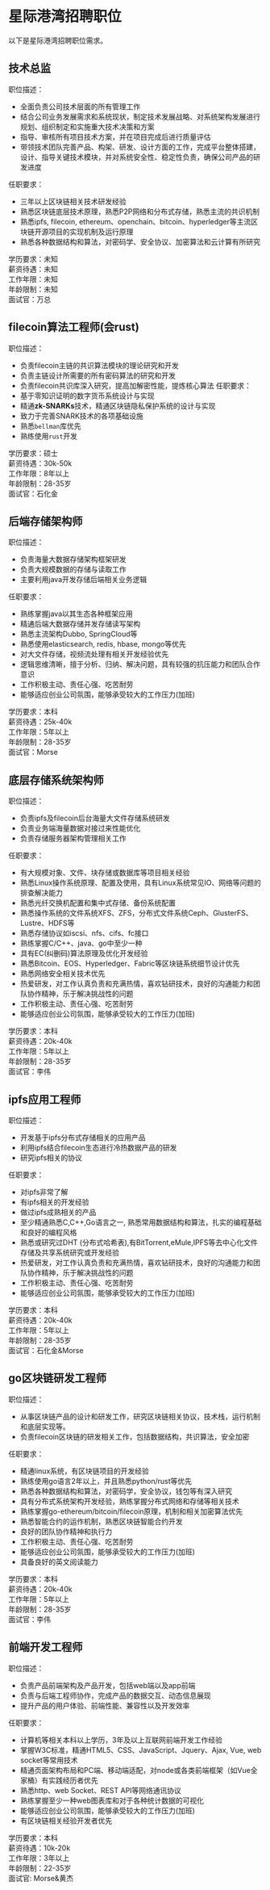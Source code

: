 # 星际港湾招聘职位
以下是星际港湾招聘职位需求。


## 技术总监
职位描述：
- 全面负责公司技术层面的所有管理工作
- 结合公司业务发展需求和系统现状，制定技术发展战略、对系统架构发展进行规划、组织制定和实施重大技术决策和方案
- 指导、审核所有项目技术方案，并在项目完成后进行质量评估
- 带领技术团队完善产品、构架、研发、设计方面的工作，完成平台整体搭建，设计、指导关键技术模块，并对系统安全性、稳定性负责，确保公司产品的研发进度

任职要求：
- 三年以上区块链相关技术研发经验
- 熟悉区块链底层技术原理，熟悉P2P网络和分布式存储，熟悉主流的共识机制
- 熟悉ipfs, filecoin, ethereum、openchain、bitcoin、hyperledger等主流区块链开源项目的实现机制及运行原理
- 熟悉各种数据结构和算法，对密码学、安全协议、加密算法和云计算有所研究

学历要求：未知<br>
薪资待遇：未知<br>
工作年限：未知<br>
年龄限制：未知<br>
面试官：万总<br>

## filecoin算法工程师(会rust)
职位描述：<br>
- 负责filecoin主链的共识算法模块的理论研究和开发
- 负责主链设计所需要的所有密码算法的研究和开发
- 负责filecoin共识库深入研究，提高加解密性能，提炼核心算法
任职要求：<br>
- 基于零知识证明的数字货币系统设计与实现
- 精通**zk-SNARKs**技术，精通区块链隐私保护系统的设计与实现
- 致力于完善SNARK技术的各项基础设施
- 熟悉`bellman`库优先
- 熟练使用`rust`开发

学历要求：硕士<br>
薪资待遇：30k-50k<br>
工作年限：8年以上<br>
年龄限制：28-35岁<br>
面试官：石化金<br>

## 后端存储架构师
职位描述：
- 负责海量大数据存储架构框架研发
- 负责大规模数据的存储与读取工作
- 主要利用java开发存储后端相关业务逻辑

任职要求：
- 熟练掌握java以其生态各种框架应用
- 精通后端大数据存储并发存储读写架构
- 熟悉主流架构Dubbo, SpringCloud等
- 熟悉使用elasticsearch, redis, hbase, mongo等优先
- 对大文件存储，视频流处理有相关开发经验优先
- 逻辑思维清晰，擅于分析、归纳、解决问题，具有较强的抗压能力和团队合作意识
- 工作积极主动、责任心强、吃苦耐劳
- 能够适应创业公司氛围，能够承受较大的工作压力(加班)

学历要求：本科<br>
薪资待遇：25k-40k<br>
工作年限：5年以上<br>
年龄限制：28-35岁<br>
面试官：Morse<br>

## 底层存储系统架构师
职位描述：
- 负责ipfs及filecoin后台海量大文件存储系统研发
- 负责业务端海量数据对接过来性能优化
- 负责存储服务器架构管理相关工作

任职要求：
- 有大规模对象、文件、块存储或数据库等项目相关经验
- 熟悉Linux操作系统原理、配置及使用，具有Linux系统常见IO、网络等问题的排查解决能力
- 熟悉光纤交换机配置和集中式存储、备份系统配置
- 熟悉操作系统的文件系统XFS、ZFS，分布式文件系统Ceph、GlusterFS、Lustre、HDFS等
- 熟悉存储协议如iscsi、nfs、cifs、fc接口
- 熟练掌握C/C++、java、go中至少一种
- 具有EC(纠删码)算法原理及优化开发经验
- 熟悉Bitcoin、EOS、Hyperledger、Fabric等区块链系统细节设计优先
- 熟悉网络安全相关技术优先
- 热爱研发，对工作认真负责和充满热情，喜欢钻研技术，良好的沟通能力和团队协作精神，乐于解决挑战性的问题
- 工作积极主动、责任心强、吃苦耐劳
- 能够适应创业公司氛围，能够承受较大的工作压力(加班)

学历要求：本科<br>
薪资待遇：20k-40k<br>
工作年限：5年以上<br>
年龄限制：28-35岁<br>
面试官：李伟<br>

## ipfs应用工程师
职位描述：
- 开发基于ipfs分布式存储相关的应用产品
- 利用ipfs结合filecoin生态进行冷热数据产品的研发
- 研究ipfs相关的协议

任职要求：
- 对ipfs非常了解
- 有ipfs相关的开发经验
- 做过ipfs成熟相关的产品
- 至少精通熟悉C,C++,Go语言之一, 熟悉常用数据结构和算法，扎实的编程基础和良好的编程风格
- 熟悉或研究过DHT (分布式哈希表),有BitTorrent,eMule,IPFS等去中心化文件存储及共享系统研究或开发经验
- 热爱研发，对工作认真负责和充满热情，喜欢钻研技术，良好的沟通能力和团队协作精神，乐于解决挑战性的问题
- 工作积极主动、责任心强、吃苦耐劳
- 能够适应创业公司氛围，能够承受较大的工作压力(加班)

学历要求：本科<br>
薪资待遇：20k-40k<br>
工作年限：5年以上<br>
年龄限制：28-35岁<br>
面试官：石化金&Morse<br>

## go区块链研发工程师
职位描述：
- 从事区块链产品的设计和研发工作，研究区块链相关协议，技术栈，运行机制和底层实现等。
- 负责filecoin区块链的研发相关工作，包括数据结构，共识算法，安全加密

任职要求：
- 精通linux系统，有区块链项目的开发经验
- 熟练使用go语言2年以上，并且熟悉python/rust等优先
- 熟悉各种数据结构和算法，对密码学，安全协议，钱包等有深入研究
- 具有分布式系统架构开发经验，熟练掌握分布式网络和存储等相关技术
- 熟练掌握go-ethereum/bitcoin/filecoin原理，机制和相关加密算法优先
- 熟悉智能合约的运作机制，熟悉区块链智能合约开发
- 良好的团队协作精神和执行力
- 工作积极主动、责任心强、吃苦耐劳
- 能够适应创业公司氛围，能够承受较大的工作压力(加班)
- 具备良好的英文阅读能力

学历要求：本科<br>
薪资待遇：20k-40k<br>
工作年限：5年以上<br>
年龄限制：28-35岁<br>
面试官：李伟<br>

## 前端开发工程师
职位描述：
- 负责产品前端架构及产品开发，包括web端以及app前端
- 负责与后端工程师协作，完成产品的数据交互、动态信息展现
- 提升产品的用户体验、前端性能、兼容性以及开发效率

任职要求：
- 计算机等相关本科以上学历，3年及以上互联网前端开发工作经验
- 掌握W3C标准，精通HTML5、CSS、JavaScript、Jquery、Ajax, Vue, web socket等常用技术
- 精通页面架构布局和PC端、移动端适配，对node或各类前端框架（如Vue全家桶）有实践经历者优先
- 熟悉http、web Socket、REST API等网络通讯协议
- 熟练掌握至少一种web图表库和对于各种统计数据的可视化
- 能够适应创业公司氛围，能够承受较大的工作压力(加班)
- 有区块链相关经验开发者优先

学历要求：本科<br>
薪资待遇：10k-20k<br>
工作年限：3年以上<br>
年龄限制：22-35岁<br>
面试官: Morse&黄杰<br>
